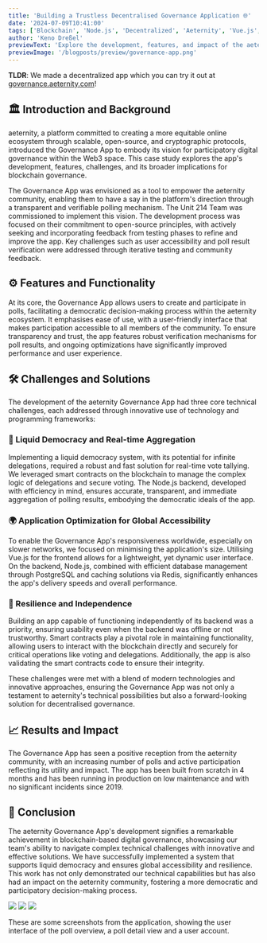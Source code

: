 ```yaml
---
title: 'Building a Trustless Decentralised Governance Application 🌐'
date: '2024-07-09T10:41:00'
tags: ['Blockchain', 'Node.js', 'Decentralized', 'Aeternity', 'Vue.js', 'web3']
author: 'Keno Dreßel'
previewText: 'Explore the development, features, and impact of the aeternity Governance App.'
previewImage: '/blogposts/preview/governance-app.png'
---
```


**TLDR**: We made a decentralized app which you can try it out at [governance.aeternity.com](https://governance.aeternity.com)!

## 🏛️ Introduction and Background

aeternity, a platform committed to creating a more equitable online ecosystem through scalable, open-source, and
cryptographic protocols, introduced the Governance App to embody its vision for participatory digital governance within
the Web3 space. This case study explores the app's development, features, challenges, and its broader implications for
blockchain governance.

The Governance App was envisioned as a tool to empower the aeternity community, enabling them to have a say in the
platform's direction through a transparent and verifiable polling mechanism. The Unit 214 Team was commissioned to
implement this vision. The development process was focused on their commitment to open-source principles, with actively
seeking and incorporating feedback from testing phases to refine and improve the app. Key challenges such as user
accessibility and poll result verification were addressed through iterative testing and community feedback.

## ⚙️ Features and Functionality

At its core, the Governance App allows users to create and participate in polls, facilitating a democratic
decision-making process within the aeternity ecosystem. It emphasises ease of use, with a user-friendly interface that
makes participation accessible to all members of the community. To ensure transparency and trust, the app features
robust verification mechanisms for poll results, and ongoing optimizations have significantly improved performance and
user experience.

## 🛠️ Challenges and Solutions

The development of the aeternity Governance App had three core technical challenges, each addressed through innovative
use of technology and programming frameworks:

### 🔄 Liquid Democracy and Real-time Aggregation

Implementing a liquid democracy system, with its potential for infinite delegations, required a robust and fast solution
for real-time vote tallying. We leveraged smart contracts on the blockchain to manage the complex logic of delegations
and secure voting. The Node.js backend, developed with efficiency in mind, ensures accurate, transparent, and immediate
aggregation of polling results, embodying the democratic ideals of the app.

### 🌍 Application Optimization for Global Accessibility

To enable the Governance App's responsiveness worldwide, especially on slower networks, we focused on minimising the
application's size. Utilising Vue.js for the frontend allows for a lightweight, yet dynamic user interface. On the
backend, Node.js, combined with efficient database management through PostgreSQL and caching solutions via Redis,
significantly enhances the app's delivery speeds and overall performance.

### 💪 Resilience and Independence

Building an app capable of functioning independently of its backend was a priority, ensuring usability even when the
backend was offline or not trustworthy. Smart contracts play a pivotal role in maintaining functionality, allowing users
to interact with the blockchain directly and securely for critical operations like voting and delegations. Additionally,
the app is also validating the smart contracts code to ensure their integrity.

These challenges were met with a blend of modern technologies and innovative approaches, ensuring the Governance App was
not only a testament to aeternity's technical possibilities but also a forward-looking solution for decentralised
governance.

## 📈 Results and Impact

The Governance App has seen a positive reception from the aeternity community, with an increasing number of polls and
active participation reflecting its utility and impact. The app has been built from scratch in 4 months and has been
running in production on low maintenance and with no significant incidents since 2019.

## 🎯 Conclusion

The aeternity Governance App's development signifies a remarkable achievement in blockchain-based digital governance,
showcasing our team's ability to navigate complex technical challenges with innovative and effective solutions. We have
successfully implemented a system that supports liquid democracy and ensures global accessibility and resilience. This
work has not only demonstrated our technical capabilities but has also had an impact on the aeternity community,
fostering a more democratic and participatory decision-making process.

<p className="screenshots">
  <img src="/blogposts/governance-app/img.png"  />
  <img src="/blogposts/governance-app/img_1.png" /> 
  <img src="/blogposts/governance-app/img_2.png" />
</p>
<p className="center">
    These are some screenshots from the application, showing the user interface of the poll overview, a poll detail view and
    a user account.
</p>
